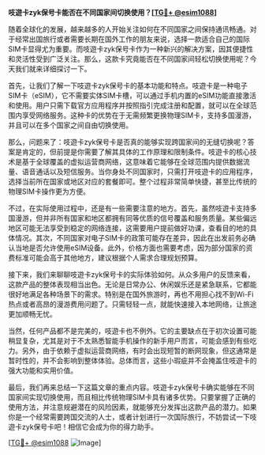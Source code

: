 **吱遊卡zyk保号卡能否在不同国家间切换使用？[[TG💪+ @esim1088](https://t.me/s/esim1088)]**

随着全球化的发展，越来越多的人开始关注如何在不同国家之间保持通讯畅通。对于经常出国旅行或者需要长期在国外工作的朋友来说，选择一款适合自己的国际SIM卡显得尤为重要。而吱遊卡zyk保号卡作为一种新兴的解决方案，因其便捷性和灵活性受到广泛关注。那么，这款卡究竟能否在不同国家间轻松切换使用呢？今天我们就来详细探讨一下。

首先，让我们了解一下吱遊卡zyk保号卡的基本功能和特点。吱遊卡是一种电子SIM卡（eSIM），它不需要实体SIM卡槽，可以通过手机内置的eSIM功能直接激活和使用。用户只需下载官方应用程序并按照指引完成注册和配置，就可以在全球范围内享受网络服务。这种卡的优势在于无需频繁更换物理SIM卡，支持多国漫游，并且可以在多个国家之间自由切换使用。

那么，问题来了：吱遊卡zyk保号卡是否真的能够实现跨国家间的无缝切换呢？答案是肯定的，但前提是你需要了解其具体的工作原理和限制条件。吱遊卡的核心技术是基于全球覆盖的虚拟运营商网络，这意味着它能够在全球范围内提供数据流量、语音通话以及短信服务。当你身处不同国家时，只需打开吱遊卡的应用程序，选择当前所在国家或地区对应的套餐即可。整个过程非常简单快捷，甚至比传统的物理SIM卡操作更为方便。

不过，在实际使用过程中，还是有一些需要注意的地方。首先，虽然吱遊卡支持多国漫游，但并非所有国家和地区都拥有同等优质的信号覆盖和服务质量。某些偏远地区可能无法享受到稳定的网络连接，这需要用户提前做好功课，查看目的地的具体情况。其次，不同国家对电子SIM卡的政策可能存在差异，因此在出发前务必确认当地是否允许使用eSIM设备。此外，价格方面也需要考虑，因为部分国家的资费标准可能会高于其他地方，建议根据个人需求合理规划预算。

接下来，我们来聊聊吱遊卡zyk保号卡的实际体验如何。从众多用户的反馈来看，这款产品的整体表现相当出色。无论是日常办公、休闲娱乐还是紧急联系，它都能很好地满足各种场景下的需求。特别是在国外旅游时，再也不用担心找不到Wi-Fi热点或者高昂的漫游费用问题了。只需轻轻一点，就能快速接入本地网络，让旅途更加顺畅无忧。

当然，任何产品都不是完美的，吱遊卡也不例外。它的主要缺点在于初次设置可能稍显复杂，尤其是对于不太熟悉智能手机操作的新手用户而言，可能会感到有些吃力。另外，由于依赖于虚拟运营商网络，有时会出现短暂的断网现象，但这通常是暂时性的，并不会影响到整体体验。总体而言，这些小瑕疵并不会掩盖住吱遊卡的强大功能和实用价值。

最后，我们再来总结一下这篇文章的重点内容。吱遊卡zyk保号卡确实能够在不同国家间实现切换使用，而且相比传统物理SIM卡具有诸多优势。只要掌握了正确的使用方法，并注意规避潜在的风险因素，就能够充分发挥出这款产品的潜力。如果你是一个经常需要跨国交流的人士，或者计划进行一次国际旅行，不妨尝试一下吱遊卡zyk保号卡吧！相信它会成为你的得力助手。

[[TG💪+ @esim1088](https://t.me/s/esim1088) ![Image](https://i.postimg.cc/4NQfJmqS/Snipaste-2025-05-13-00-14-12.png)]
